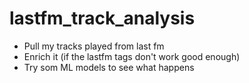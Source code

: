# lastfm_track_analysis

* Pull my tracks played from last fm 
* Enrich it (if the lastfm tags don't work good enough)
* Try som ML models to see what happens